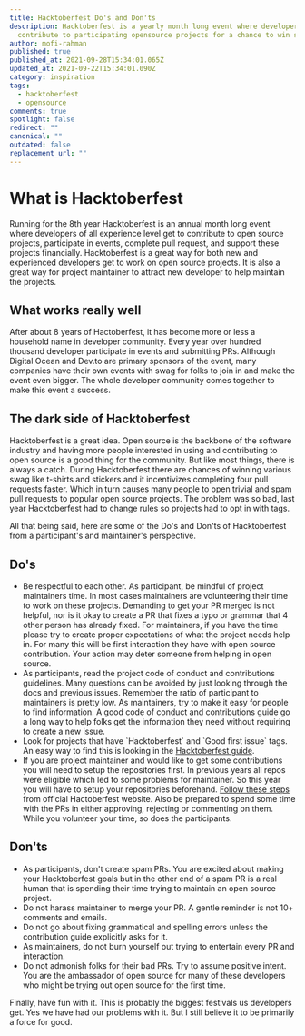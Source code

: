 ```yaml
---
title: Hacktoberfest Do's and Don'ts
description: Hacktoberfest is a yearly month long event where developers
  contribute to participating opensource projects for a chance to win swag.
author: mofi-rahman
published: true
published_at: 2021-09-28T15:34:01.065Z
updated_at: 2021-09-22T15:34:01.090Z
category: inspiration
tags:
  - hacktoberfest
  - opensource
comments: true
spotlight: false
redirect: ""
canonical: ""
outdated: false
replacement_url: ""
---
```

# What is Hacktoberfest

Running for the 8th year Hacktoberfest is an annual month long event where developers of all experience level get to contribute to open source projects, participate in events, complete pull request, and support these projects financially. Hacktoberfest is a great way for both new and experienced developers get to work on open source projects. It is also a great way for project maintainer to attract new developer to help maintain the projects. 

## What works really well

After about 8 years of Hactoberfest, it has become more or less a household name in developer community. Every year over hundred thousand developer participate in events and submitting PRs. Although Digital Ocean and Dev.to are primary sponsors of the event, many companies have their own events with swag for folks to join in and make the event even bigger. The whole developer community comes together to make this event a success.

## The dark side of Hacktoberfest

Hacktoberfest is a great idea. Open source is the backbone of the software industry and having more people interested in using and contributing to open source is a good thing for the community. But like most things, there is always a catch. During Hacktoberfest there are chances of winning various swag like t-shirts and stickers and it incentivizes completing four pull requests faster. Which in turn causes many people to open trivial and spam pull requests to popular open source projects. The problem was so bad, last year Hacktoberfest had to change rules so projects had to opt in with tags. 

All that being said, here are some of the Do's and Don'ts of Hacktoberfest from a participant's and maintainer's perspective.

## Do's

* Be respectful to each other. As participant, be mindful of project maintainers time. In most cases maintainers are volunteering their time to work on these projects. Demanding to get your PR merged is not helpful, nor is it okay to create a PR that fixes a typo or grammar that 4 other person has already fixed. For maintainers, if you have the time please try to create proper expectations of what the project needs help in. For many this will be first interaction they have with open source contribution. Your action may deter someone from helping in open source. 
* As participants, read the project code of conduct and contributions guidelines. Many questions can be avoided by just looking through the docs and previous issues. Remember the ratio of participant to maintainers is pretty low. As maintainers, try to make it easy for people to find information. A good code of conduct and contributions guide go a long way to help folks get the information they need without requiring to create a new issue.
* Look for projects that have \`Hacktoberfest\` and \`Good first issue\` tags. An easy way to find this is looking in the [Hacktoberfest guide](https://hacktoberfest.digitalocean.com/resources/beginners). 
* If you are project maintainer and would like to get some contributions you will need to setup the repositories first. In previous years all repos were eligible which led to some problems for maintainer. So this year you will have to setup your repositories beforehand. [Follow these steps](https://hacktoberfest.digitalocean.com/resources/maintainers) from official Hactoberfest website. Also be prepared to spend some time with the PRs in either approving, rejecting or commenting on them. While you volunteer your time, so does the participants. 

## Don'ts

* As participants, don't create spam PRs. You are excited about making your Hacktoberfest goals but in the other end of a spam PR is a real human that is spending their time trying to maintain an open source project. 
* Do not harass maintainer to merge your PR. A gentle reminder is not 10+ comments and emails. 
* Do not go about fixing grammatical and spelling errors unless the contribution guide explicitly asks for it. 
* As maintainers, do not burn yourself out trying to entertain every PR and interaction. 
* Do not admonish folks for their bad PRs. Try to assume positive intent. You are the ambassador of open source for many of these developers who might be trying out open source for the first time. 

Finally, have fun with it. This is probably the biggest festivals us developers get. Yes we have had our problems with it. But I still believe it to be primarily a force for good.